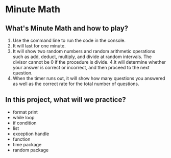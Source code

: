 # Minute Math

## What's Minute Math and how to play?

1. Use the command line to run the code in the console.
2. It will last for one minute.
3. It will show two random numbers and random arithmetic operations such as add, deduct, multiply, and divide at random intervals. The divisor cannot be 0 if the procedure is divide.
4.It will determine whether your answer is correct or incorrect, and then proceed to the next question.
5. When the timer runs out, it will show how many questions you answered as well as the correct rate for the total number of questions.

## In this project, what will we practice?

- format print
- while loop
- if condition
- list
- exception handle
- function
- time package
- random package

